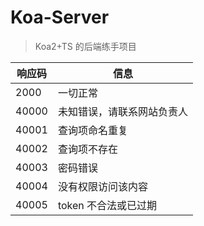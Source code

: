 # Koa-Server

> Koa2+TS 的后端练手项目

| 响应码 | 信息                       |
| ------ | -------------------------- |
| 2000   | 一切正常                   |
| 40000  | 未知错误，请联系网站负责人 |
| 40001  | 查询项命名重复             |
| 40002  | 查询项不存在               |
| 40003  | 密码错误                   |
| 40004  | 没有权限访问该内容         |
| 40005  | token 不合法或已过期       |
